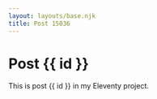 ```yaml
---
layout: layouts/base.njk
title: Post 15036
---
```


# Post {{ id }}

This is post {{ id }} in my Eleventy project.
